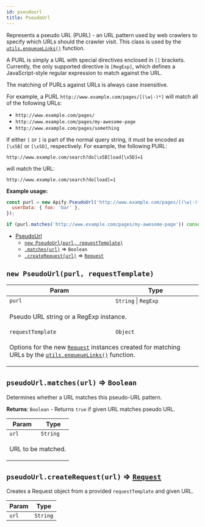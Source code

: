 ```yaml
---
id: pseudourl
title: PseudoUrl
---
```

<a name="PseudoUrl"></a>

Represents a pseudo URL (PURL) - an URL pattern used by web crawlers
to specify which URLs should the crawler visit.
This class is used by the [`utils.enqueueLinks()`](utils#utils.enqueueLinks) function.

A PURL is simply a URL with special directives enclosed in `[]` brackets.
Currently, the only supported directive is `[RegExp]`,
which defines a JavaScript-style regular expression to match against the URL.

The matching of PURLs against URLs is always case insensitive.

For example, a PURL `http://www.example.com/pages/[(\w|-)*]` will match all of the following URLs:

<ul>
    <li><code>http://www.example.com/pages/</code></li>
    <li><code>http://www.example.com/pages/my-awesome-page</code></li>
    <li><code>http://www.example.com/pages/something</code></li>
</ul>

If either `[` or `]` is part of the normal query string, it must be encoded as `[\x5B]` or `[\x5D]`,
respectively. For example, the following PURL:
```http
http://www.example.com/search?do[\x5B]load[\x5D]=1
```
will match the URL:
```http
http://www.example.com/search?do[load]=1
```

**Example usage:**

```javascript
const purl = new Apify.PseudoUrl('http://www.example.com/pages/[(\w|-)*]', {
  userData: { foo: 'bar' },
});

if (purl.matches('http://www.example.com/pages/my-awesome-page')) console.log('Match!');
```


* [PseudoUrl](pseudourl)
    * [`new PseudoUrl(purl, requestTemplate)`](#new_PseudoUrl_new)
    * [`.matches(url)`](#PseudoUrl+matches) ⇒ <code>Boolean</code>
    * [`.createRequest(url)`](#PseudoUrl+createRequest) ⇒ [<code>Request</code>](request)

<a name="new_PseudoUrl_new"></a>

## `new PseudoUrl(purl, requestTemplate)`
<table>
<thead>
<tr>
<th>Param</th><th>Type</th>
</tr>
</thead>
<tbody>
<tr>
<td><code>purl</code></td><td><code>String</code> | <code>RegExp</code></td>
</tr>
<tr>
<td colspan="3"><p>Pseudo URL string or a RegExp instance.</p>
</td></tr><tr>
<td><code>requestTemplate</code></td><td><code>Object</code></td>
</tr>
<tr>
<td colspan="3"><p>Options for the new <a href="request"><code>Request</code></a> instances created for matching URLs
  by the <a href="utils#utils.enqueueLinks"><code>utils.enqueueLinks()</code></a> function.</p>
</td></tr></tbody>
</table>
<a name="PseudoUrl+matches"></a>

## `pseudoUrl.matches(url)` ⇒ <code>Boolean</code>
Determines whether a URL matches this pseudo-URL pattern.

**Returns**: <code>Boolean</code> - Returns `true` if given URL matches pseudo URL.  
<table>
<thead>
<tr>
<th>Param</th><th>Type</th>
</tr>
</thead>
<tbody>
<tr>
<td><code>url</code></td><td><code>String</code></td>
</tr>
<tr>
<td colspan="3"><p>URL to be matched.</p>
</td></tr></tbody>
</table>
<a name="PseudoUrl+createRequest"></a>

## `pseudoUrl.createRequest(url)` ⇒ [<code>Request</code>](request)
Creates a Request object from a provided `requestTemplate` and given URL.

<table>
<thead>
<tr>
<th>Param</th><th>Type</th>
</tr>
</thead>
<tbody>
<tr>
<td><code>url</code></td><td><code>String</code></td>
</tr>
<tr>
</tr></tbody>
</table>
